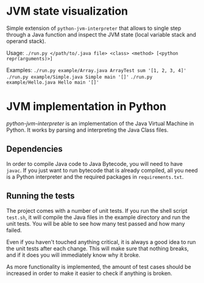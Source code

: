 # JVM state visualization
Simple extension of `python-jvm-interpreter` that allows to single step through a Java function and inspect the JVM state (local variable stack and operand stack).

Usage:
`./run.py </path/to/.java file> <class> <method> [<python repr(arguments)>]`

Examples:
`./run.py example/Array.java ArrayTest sum '[1, 2, 3, 4]'`
`./run.py example/Simple.java Simple main '[]'`
`./run.py example/Hello.java Hello main '[]'`

# JVM implementation in Python
_python-jvm-interpreter_ is an implementation of the Java Virtual Machine in
Python. It works by parsing and interpreting the Java Class files.

## Dependencies
In order to compile Java code to Java Bytecode, you will need to have
`javac`. If you just want to run bytecode that is already compiled, all you need
is a Python interpreter and the required packages in `requirements.txt`.

## Running the tests
The project comes with a number of unit tests. If you run the shell script
`test.sh`, it will compile the Java files in the example directory and run the
unit tests. You will be able to see how many test passed and how many failed.

Even if you haven't touched anything critical, it is always a good idea to run
the unit tests after each change. This will make sure that nothing breaks, and
if it does you will immediately know why it broke.

As more functionality is implemented, the amount of test cases should be
increased in order to make it easier to check if anything is broken.

